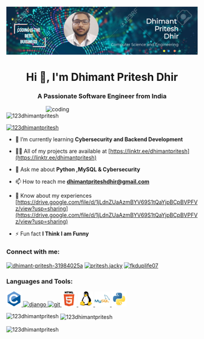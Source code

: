![logo](https://github.com/123dhimantpritesh/123dhimantpritesh/blob/main/660674ea622f4b001e38f35f.jpg)
<h1 align="center">Hi 👋, I'm Dhimant Pritesh Dhir</h1>
<h3 align="center">A Passionate Software Engineer from India</h3>

<img align="right" alt="coding" width="400" src="https://camo.githubusercontent.com/8a9c7f854df987a0b488caf7b4ca6fb56e368e1a0b85602574da94c19d1c2d2e/68747470733a2f2f70687973696373677572756b756c2e66696c65732e776f726470726573732e636f6d2f323031392f30322f6368617261637465722d312e676966">

<p align="left"> <img src="https://komarev.com/ghpvc/?username=123dhimantpritesh&label=Profile%20views&color=0e75b6&style=flat" alt="123dhimantpritesh" /> </p>

<p align="left"> <a href="https://github.com/ryo-ma/github-profile-trophy"><img src="https://github-profile-trophy.vercel.app/?username=123dhimantpritesh" alt="123dhimantpritesh" /></a> </p>

- 🌱 I’m currently learning **Cybersecurity and Backend Development**

- 👨‍💻 All of my projects are available at [https://linktr.ee/dhimantpritesh](https://linktr.ee/dhimantpritesh)

- 💬 Ask me about **Python ,MySQL & Cybersecurity**

- 📫 How to reach me **dhimantpriteshdhir@gmail.com**

- 📄 Know about my experiences [https://drive.google.com/file/d/1jLdnZUaAzmBYV69S1tQaYjpBCpBVPFVz/view?usp=sharing](https://drive.google.com/file/d/1jLdnZUaAzmBYV69S1tQaYjpBCpBVPFVz/view?usp=sharing)

- ⚡ Fun fact **I Think I am Funny**

<h3 align="left">Connect with me:</h3>
<p align="left">
<a href="https://linkedin.com/in/dhimant-pritesh-31984025a" target="blank"><img align="center" src="https://raw.githubusercontent.com/rahuldkjain/github-profile-readme-generator/master/src/images/icons/Social/linked-in-alt.svg" alt="dhimant-pritesh-31984025a" height="30" width="40" /></a>
<a href="https://fb.com/pritesh.jacky" target="blank"><img align="center" src="https://raw.githubusercontent.com/rahuldkjain/github-profile-readme-generator/master/src/images/icons/Social/facebook.svg" alt="pritesh.jacky" height="30" width="40" /></a>
<a href="https://instagram.com/fkduplife07" target="blank"><img align="center" src="https://raw.githubusercontent.com/rahuldkjain/github-profile-readme-generator/master/src/images/icons/Social/instagram.svg" alt="fkduplife07" height="30" width="40" /></a>
</p>

<h3 align="left">Languages and Tools:</h3>
<p align="left"> <a href="https://www.cprogramming.com/" target="_blank" rel="noreferrer"> <img src="https://raw.githubusercontent.com/devicons/devicon/master/icons/c/c-original.svg" alt="c" width="40" height="40"/> </a> <a href="https://www.djangoproject.com/" target="_blank" rel="noreferrer"> <img src="https://cdn.worldvectorlogo.com/logos/django.svg" alt="django" width="40" height="40"/> </a> <a href="https://git-scm.com/" target="_blank" rel="noreferrer"> <img src="https://www.vectorlogo.zone/logos/git-scm/git-scm-icon.svg" alt="git" width="40" height="40"/> </a> <a href="https://www.w3.org/html/" target="_blank" rel="noreferrer"> <img src="https://raw.githubusercontent.com/devicons/devicon/master/icons/html5/html5-original-wordmark.svg" alt="html5" width="40" height="40"/> </a> <a href="https://www.linux.org/" target="_blank" rel="noreferrer"> <img src="https://raw.githubusercontent.com/devicons/devicon/master/icons/linux/linux-original.svg" alt="linux" width="40" height="40"/> </a> <a href="https://www.mysql.com/" target="_blank" rel="noreferrer"> <img src="https://raw.githubusercontent.com/devicons/devicon/master/icons/mysql/mysql-original-wordmark.svg" alt="mysql" width="40" height="40"/> </a> <a href="https://www.python.org" target="_blank" rel="noreferrer"> <img src="https://raw.githubusercontent.com/devicons/devicon/master/icons/python/python-original.svg" alt="python" width="40" height="40"/> </a> </p>

<p><img align="left" src="https://github-readme-stats.vercel.app/api/top-langs?username=123dhimantpritesh&show_icons=true&locale=en&layout=compact" alt="123dhimantpritesh" /></p>

<p>&nbsp;<img align="center" src="https://github-readme-stats.vercel.app/api?username=123dhimantpritesh&show_icons=true&locale=en" alt="123dhimantpritesh" /></p>

<p><img align="center" src="https://github-readme-streak-stats.herokuapp.com/?user=123dhimantpritesh&" alt="123dhimantpritesh" /></p>

<!--
**123dhimantpritesh/123dhimantpritesh** is a ✨ _special_ ✨ repository because its `README.md` (this file) appears on your GitHub profile.

Here are some ideas to get you started:

- 🔭 I’m currently working on ...
- 🌱 I’m currently learning ...
- 👯 I’m looking to collaborate on ...
- 🤔 I’m looking for help with ...
- 💬 Ask me about ...
- 📫 How to reach me: ...
- 😄 Pronouns: ...
- ⚡ Fun fact: ...
-->
